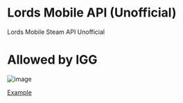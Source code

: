 # Lords Mobile API (Unofficial)
Lords Mobile Steam API Unofficial

# Allowed by IGG
![image](https://user-images.githubusercontent.com/35975332/228787364-b06466ee-34cf-4b5d-999b-b36e2020633d.png)

[Example](https://github.com/Nekiplay/Lords-API/blob/master/WindowsFormsApp1/Form1.cs)
